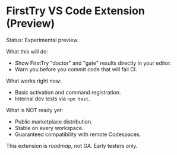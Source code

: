 # FirstTry VS Code Extension (Preview)

Status: Experimental preview.

What this will do:
- Show FirstTry "doctor" and "gate" results directly in your editor.
- Warn you before you commit code that will fail CI.

What works right now:
- Basic activation and command registration.
- Internal dev tests via `npm test`.

What is NOT ready yet:
- Public marketplace distribution.
- Stable on every workspace.
- Guaranteed compatibility with remote Codespaces.

This extension is *roadmap*, not GA. Early testers only.
